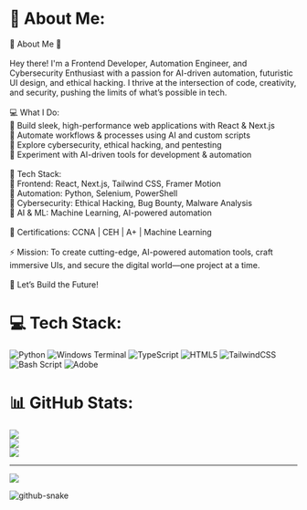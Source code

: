 # 💫 About Me:
👾 About Me 🚀<br><br>Hey there! I'm a Frontend Developer, Automation Engineer, and Cybersecurity Enthusiast with a passion for AI-driven automation, futuristic UI design, and ethical hacking. I thrive at the intersection of code, creativity, and security, pushing the limits of what’s possible in tech.<br><br>💻 What I Do:<br>🔹 Build sleek, high-performance web applications with React & Next.js<br>🔹 Automate workflows & processes using AI and custom scripts<br>🔹 Explore cybersecurity, ethical hacking, and pentesting<br>🔹 Experiment with AI-driven tools for development & automation<br><br>🚀 Tech Stack:<br>🔹 Frontend: React, Next.js, Tailwind CSS, Framer Motion<br>🔹 Automation: Python, Selenium, PowerShell<br>🔹 Cybersecurity: Ethical Hacking, Bug Bounty, Malware Analysis<br>🔹 AI & ML: Machine Learning, AI-powered automation<br><br>📜 Certifications: CCNA | CEH | A+ | Machine Learning<br><br>⚡ Mission: To create cutting-edge, AI-powered automation tools, craft immersive UIs, and secure the digital world—one project at a time.<br><br>🚀 Let’s Build the Future!


# 💻 Tech Stack:
![Python](https://img.shields.io/badge/python-3670A0?style=for-the-badge&logo=python&logoColor=ffdd54) ![Windows Terminal](https://img.shields.io/badge/Windows%20Terminal-%234D4D4D.svg?style=for-the-badge&logo=windows-terminal&logoColor=white) ![TypeScript](https://img.shields.io/badge/typescript-%23007ACC.svg?style=for-the-badge&logo=typescript&logoColor=white) ![HTML5](https://img.shields.io/badge/html5-%23E34F26.svg?style=for-the-badge&logo=html5&logoColor=white) ![TailwindCSS](https://img.shields.io/badge/tailwindcss-%2338B2AC.svg?style=for-the-badge&logo=tailwind-css&logoColor=white) ![Bash Script](https://img.shields.io/badge/bash_script-%23121011.svg?style=for-the-badge&logo=gnu-bash&logoColor=white) ![Adobe](https://img.shields.io/badge/adobe-%23FF0000.svg?style=for-the-badge&logo=adobe&logoColor=white)
# 📊 GitHub Stats:
![](https://github-readme-stats.vercel.app/api?username=Misho1412&theme=dark&hide_border=false&include_all_commits=false&count_private=false)<br/>
![](https://nirzak-streak-stats.vercel.app/?user=Misho1412&theme=dark&hide_border=false)<br/>
![](https://github-readme-stats.vercel.app/api/top-langs/?username=Misho1412&theme=dark&hide_border=false&include_all_commits=false&count_private=false&layout=compact)

---
[![](https://visitcount.itsvg.in/api?id=Misho1412&icon=7&color=0)](https://visitcount.itsvg.in)


<picture>
  <source media="(prefers-color-scheme: dark)" srcset="https://raw.githubusercontent.com/tobiasmeyhoefer/tobiasmeyhoefer/output/github-snake-dark.svg" />
  <source media="(prefers-color-scheme: light)" srcset="https://raw.githubusercontent.com/tobiasmeyhoefer/tobiasmeyhoefer/output/github-snake.svg" />
  <img alt="github-snake" src="https://raw.githubusercontent.com/tobiasmeyhoefer/tobiasmeyhoefer/output/github-snake.svg" />
</picture>
